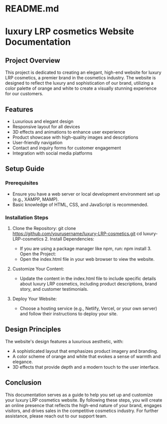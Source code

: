 # README.md

# luxury LRP cosmetics Website Documentation

## Project Overview

This project is dedicated to creating an elegant, high-end website for luxury LRP cosmetics, a premier brand in the cosmetics industry. The website is designed to reflect the luxury and sophistication of our brand, utilizing a color palette of orange and white to create a visually stunning experience for our customers.

## Features

- Luxurious and elegant design
- Responsive layout for all devices
- 3D effects and animations to enhance user experience
- Product showcase with high-quality images and descriptions
- User-friendly navigation
- Contact and inquiry forms for customer engagement
- Integration with social media platforms

## Setup Guide

### Prerequisites

- Ensure you have a web server or local development environment set up (e.g., XAMPP, MAMP).
- Basic knowledge of HTML, CSS, and JavaScript is recommended.

### Installation Steps

1. Clone the Repository:
   git clone https://github.com/yourusername/luxury-LRP-cosmetics.git
   cd luxury-LRP-cosmetics
   2. Install Dependencies:
   - If you are using a package manager like npm, run:
     npm install
     3. Open the Project:
   - Open the index.html file in your web browser to view the website.

4. Customize Your Content:
   - Update the content in the index.html file to include specific details about luxury LRP cosmetics, including product descriptions, brand story, and customer testimonials.

5. Deploy Your Website:
   - Choose a hosting service (e.g., Netlify, Vercel, or your own server) and follow their instructions to deploy your site.

## Design Principles

The website's design features a luxurious aesthetic, with:

- A sophisticated layout that emphasizes product imagery and branding.
- A color scheme of orange and white that evokes a sense of warmth and elegance.
- 3D effects that provide depth and a modern touch to the user interface.

## Conclusion

This documentation serves as a guide to help you set up and customize your luxury LRP cosmetics website. By following these steps, you will create an online presence that reflects the high-end nature of your brand, engages visitors, and drives sales in the competitive cosmetics industry. For further assistance, please reach out to our support team.